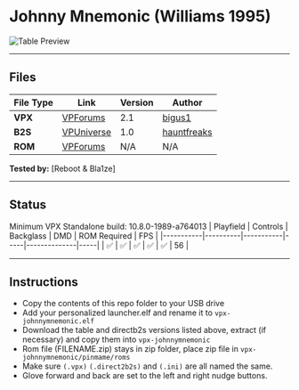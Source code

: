 # Johnny Mnemonic (Williams 1995)

![Table Preview](../../images/vpx-johnnymnemonic.png)

---

## Files
| File Type | Link | Version | Author | 
|-----------|--------|----------|--------------|
| **VPX** | [VPForums](https://www.vpforums.org/index.php?app=downloads&showfile=15289) | 2.1 | [bigus1](https://www.vpforums.org/index.php?showuser=107629) |
| **B2S** | [VPUniverse](https://vpuniverse.com/files/file/13622-johnny-mnemonic-williams-1995-b2s-with-full-dmd/) | 1.0 | [hauntfreaks](https://vpuniverse.com/profile/5216-hauntfreaks/) |
| **ROM** | [VPForums](https://www.vpforums.org/index.php?app=downloads&showfile=1270) | N/A | N/A |

**Tested by:** [Reboot & Bla1ze]

---

## Status 
Minimum VPX Standalone build: 10.8.0-1989-a764013
| Playfield | Controls | Backglass | DMD | ROM Required | FPS | 
|-----------|----------|-----------|-----|--------------|-----|
| :white_check_mark: | :white_check_mark: | :white_check_mark: | :white_check_mark: | :white_check_mark: | 56 |

---

## Instructions
- Copy the contents of this repo folder to your USB drive
- Add your personalized launcher.elf and rename it to `vpx-johnnymnemonic.elf`
- Download the table and directb2s versions listed above, extract (if necessary) and copy them into `vpx-johnnymnemonic`
- Rom file (FILENAME.zip) stays in zip folder, place zip file in `vpx-johnnymnemonic/pinmame/roms`
- Make sure `(.vpx)` `(.direct2b2s)` and `(.ini)` are all named the same.
- Glove forward and back are set to the left and right nudge buttons.
